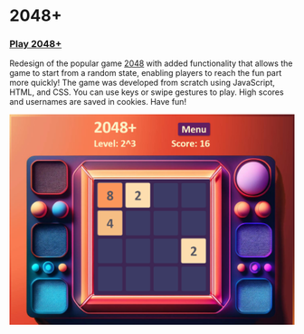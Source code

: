 # 2048+

### [Play 2048+](https://caite21.github.io/2048/)

Redesign of the popular game [2048](https://en.wikipedia.org/wiki/2048_(video_game)) with added functionality that allows the game to start from a random state, enabling players to reach the fun part more quickly! The game was developed from scratch using JavaScript, HTML, and CSS. You can use keys or swipe gestures to play. High scores and usernames are saved in cookies. Have fun!

 [<img src="img/board.png">](https://caite21.github.io/2048/)
